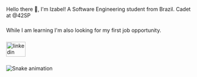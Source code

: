 <p align="left">Hello there 👋, I'm Izabel! A Software Engineering student from Brazil. Cadet at @42SP</p>

###

<p align="left">While I am learning I'm also looking for my first job opportunity.</p>

###

<div align="left">
  <a href="https://www.linkedin.com/in/idzanoni/" target="_blank">
    <img src="https://raw.githubusercontent.com/maurodesouza/profile-readme-generator/master/src/assets/icons/social/linkedin/default.svg" width="52" height="40" alt="linkedin logo"  />
  </a>
</div>

###

<img src="https://raw.githubusercontent.com/idzanoni/idzanoni/output/snake.svg" alt="Snake animation" />

###
